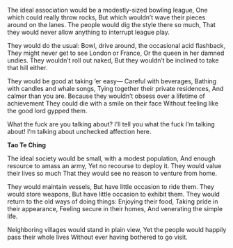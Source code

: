 The ideal association would be a modestly-sized bowling league,
One which could really throw rocks,
But which wouldn’t wave their pieces around on the lanes.
The people would dig the style there so much,
That they would never allow anything to interrupt league play.

They would do the usual:
Bowl, drive around, the occasional acid flashback,
They might never get to see London or France,
Or the queen in her damned undies.
They wouldn’t roll out naked,
But they wouldn’t be inclined to take that hill either.

They would be good at taking ’er easy—
Careful with beverages,
Bathing with candles and whale songs,
Tying together their private residences,
And calmer than you are.
Because they wouldn’t obsess over a lifetime of achievement
They could die with a smile on their face
Without feeling like the good lord gypped them.

What the fuck are you talking about?
I’ll tell you what the fuck I’m talking about!
I’m talking about unchecked affection here.

**Tao Te Ching**

The ideal society would be small, with a modest population,
And enough resource to amass an army,
Yet no recourse to deploy it.
They would value their lives so much
That they would see no reason to venture from home.

They would maintain vessels,
But have little occasion to ride them.
They would store weapons,
But have little occasion to exhibit them.
They would return to the old ways of doing things:
Enjoying their food,
Taking pride in their appearance,
Feeling secure in their homes,
And venerating the simple life.

Neighboring villages would stand in plain view,
Yet the people would happily pass their whole lives
Without ever having bothered to go visit.
